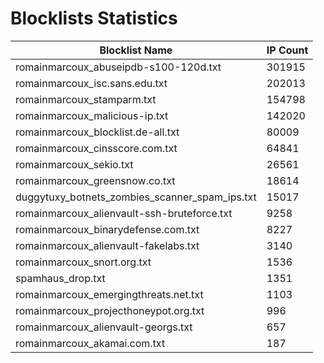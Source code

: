 # Blocklists Statistics
| Blocklist Name | IP Count |
|----|----|
| romainmarcoux_abuseipdb-s100-120d.txt | 301915 |
| romainmarcoux_isc.sans.edu.txt | 202013 |
| romainmarcoux_stamparm.txt | 154798 |
| romainmarcoux_malicious-ip.txt | 142020 |
| romainmarcoux_blocklist.de-all.txt | 80009 |
| romainmarcoux_cinsscore.com.txt | 64841 |
| romainmarcoux_sekio.txt | 26561 |
| romainmarcoux_greensnow.co.txt | 18614 |
| duggytuxy_botnets_zombies_scanner_spam_ips.txt | 15017 |
| romainmarcoux_alienvault-ssh-bruteforce.txt | 9258 |
| romainmarcoux_binarydefense.com.txt | 8227 |
| romainmarcoux_alienvault-fakelabs.txt | 3140 |
| romainmarcoux_snort.org.txt | 1536 |
| spamhaus_drop.txt | 1351 |
| romainmarcoux_emergingthreats.net.txt | 1103 |
| romainmarcoux_projecthoneypot.org.txt | 996 |
| romainmarcoux_alienvault-georgs.txt | 657 |
| romainmarcoux_akamai.com.txt | 187 |
